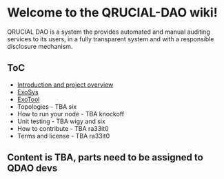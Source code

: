 # Welcome to the QRUCIAL-DAO wiki!

QRUCIAL DAO is a system the provides automated and manual auditing services to its users, in a fully transparent system and with a responsible disclosure mechanism.

## ToC

* [Introduction and project overview](https://github.com/Qrucial/QRUCIAL-DAO/wiki)
* [ExoSys](https://github.com/Qrucial/QRUCIAL-DAO/wiki/ExoSys)
* [ExoTool](https://github.com/Qrucial/QRUCIAL-DAO/wiki/ExoTool)
* Topologies - TBA six
* How to run your node - TBA knockoff
* Unit testing - TBA wigy and six
* How to contribute - TBA ra33it0
* Terms and license - TBA ra33it0

## Content is TBA, parts need to be assigned to QDAO devs